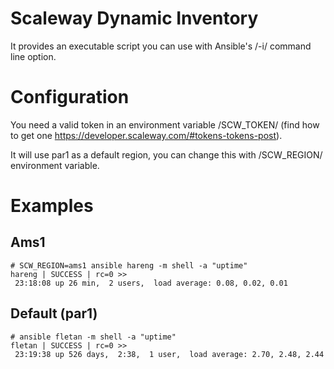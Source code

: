 # Scaleway Dynamic Inventory

It provides an executable script you can use with Ansible's /-i/ command line option.

# Configuration

You need a valid token in an environment variable /SCW_TOKEN/ (find how to get one https://developer.scaleway.com/#tokens-tokens-post).

It will use par1 as a default region, you can change this with /SCW_REGION/ environment variable.

# Examples

## Ams1

```
# SCW_REGION=ams1 ansible hareng -m shell -a "uptime"
hareng | SUCCESS | rc=0 >>
 23:18:08 up 26 min,  2 users,  load average: 0.08, 0.02, 0.01
```

## Default (par1)

```
# ansible fletan -m shell -a "uptime"
fletan | SUCCESS | rc=0 >>
 23:19:38 up 526 days,  2:38,  1 user,  load average: 2.70, 2.48, 2.44
```

